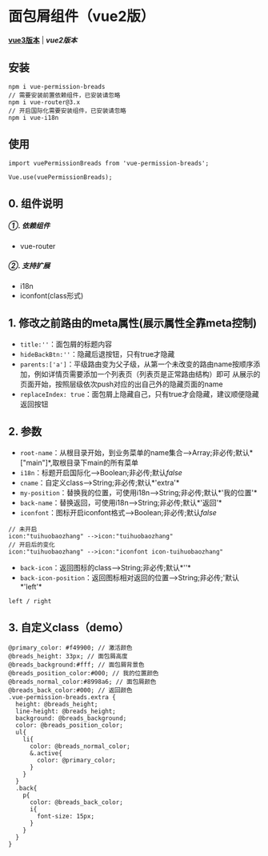 # 面包屑组件（vue2版）
[**vue3版本**](https://github.com/QuietHear/vue-permission-breads-plus '浏览') | ***vue2版本***


## 安装
	npm i vue-permission-breads
	// 需要安装前置依赖组件，已安装请忽略
	npm i vue-router@3.x
	// 开启国际化需要安装组件，已安装请忽略
	npm i vue-i18n

## 使用
	import vuePermissionBreads from 'vue-permission-breads';
	
	Vue.use(vuePermissionBreads);


## 0. 组件说明
##### ①. 依赖组件
* vue-router

##### ②. 支持扩展
* i18n
* iconfont(class形式)


## 1. 修改之前路由的meta属性(展示属性全靠meta控制)
* `title:''`：面包屑的标题内容
* `hideBackBtn:''`：隐藏后退按钮，只有true才隐藏
* `parents:['a']`：平级路由变为父子级，从第一个未改变的路由name按顺序添加，例如详情页需要添加一个列表页（列表页是正常路由结构）即可
从展示的页面开始，按照层级依次push对应的出自己外的隐藏页面的name
* `replaceIndex: true`：面包屑上隐藏自己，只有true才会隐藏，建议顺便隐藏返回按钮


## 2. 参数
* `root-name`：从根目录开始，到业务菜单的name集合-->Array;非必传;默认*["main"]*,取根目录下main的所有菜单
* `i18n`：标题开启国际化-->Boolean;非必传;默认*false*
* `cname`：自定义class-->String;非必传;默认*'extra'*
* `my-position`：替换我的位置，可使用i18n-->String;非必传;默认*'我的位置'*
* `back-name`：替换返回，可使用i18n-->String;非必传;默认*'返回'*
* `iconfont`：图标开启iconfont格式-->Boolean;非必传;默认*false*
>
	// 未开启
	icon:"tuihuobaozhang" -->icon:"tuihuobaozhang"
	// 开启后的变化
	icon:"tuihuobaozhang" -->icon:"iconfont icon-tuihuobaozhang"
>

* `back-icon`：返回图标的class-->String;非必传;默认*''*
* `back-icon-position`：返回图标相对返回的位置-->String;非必传;'默认*'left'*
>
	left / right
>


## 3. 自定义class（demo）
>
	@primary_color: #f49900; // 激活颜色
	@breads_height: 33px; // 面包屑高度
	@breads_background:#fff; // 面包屑背景色
	@breads_position_color:#000; // 我的位置颜色
	@breads_normal_color:#8998a6; // 面包屑颜色
	@breads_back_color:#000; // 返回颜色
	.vue-permission-breads.extra {
	  height: @breads_height;
	  line-height: @breads_height;
	  background: @breads_background;
	  color: @breads_position_color;
	  ul{
	    li{
	      color: @breads_normal_color;
	      &.active{
	        color: @primary_color;
	      }
	    }
	  }
	  .back{
	    p{
	      color: @breads_back_color;
	      i{
	        font-size: 15px;
	      }
	    }
	  }
	}
>